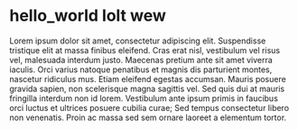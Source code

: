 # hello_world lolt wew
Lorem ipsum dolor sit amet, consectetur adipiscing elit. Suspendisse tristique elit at massa finibus eleifend. Cras erat nisl, vestibulum vel risus vel, malesuada interdum justo. Maecenas pretium ante sit amet viverra iaculis. Orci varius natoque penatibus et magnis dis parturient montes, nascetur ridiculus mus. Etiam eleifend egestas accumsan. Mauris posuere gravida sapien, non scelerisque magna sagittis vel. Sed quis dui at mauris fringilla interdum non id lorem. Vestibulum ante ipsum primis in faucibus orci luctus et ultrices posuere cubilia curae; Sed tempus consectetur libero non venenatis. Proin ac massa sed sem ornare laoreet a elementum tortor.

